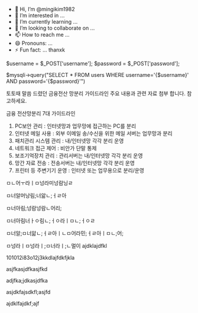 - 👋 Hi, I’m @mingikim1982
- 👀 I’m interested in ...
- 🌱 I’m currently learning ...
- 💞️ I’m looking to collaborate on ...
- 📫 How to reach me ...
- 😄 Pronouns: ...
- ⚡ Fun fact: ...
thanxk

$username = $_POST['username'];
$password = $_POST['password'];

$mysqli->query("SELECT * FROM users WHERE username='{$username}' AND password='{$password}'")

토토때 말씀 드렸던 금융전산 망분리 가이드라인 주요 내용과 관련 자료 첨부 합니다. 
참고하세요. 

금융 전산망분리 7대 가이드라인 
1. PC보안 관리 : 인터넷망과 업무망에 접근하는 PC를 분리
2. 인터넷 메일 사용 : 외부 이메일 송/수신을 위한 메일 서버는 업무망과 분리
3. 패치관리 시스템 관리 : 내/인터넷망 각각 분리 운영
4. 네트워크 접근 제어 : 비안가 단말 통제
5. 보조기억장치 관리 : 관리서버는 내/인터넷망 각각 분리 운영
6. 망간 자료 전송 : 전송서버는 내/인터넷망 각각 분리 운영
7. 프린터 등 주변기기 운영 : 인터넷 또는 업무용으로 분리/운영

ㅁㄴ어ㅜ라ㅣㅁ넝라미넝람닝ㄹ

ㅁ너알머낭림;너앎ㄴ;ㅓㄹ아

ㅁ너아림;넝람넝람ㄴ어리;


ㅁ너아림너ㅏㅇ림ㄴ;ㅓㅇ라ㅣㅁㄴ;ㅓㅇㄹ


ㅁ너알;ㅁ너앎ㄴ;ㅓㄹ아ㅣㄴㅁ어라민;ㅓㄹ아ㅣㅁㄴ;어;


ㅁ넝라ㅣㅁ넝라ㅣ;ㅁ너라ㅣ;ㄴ멀이
ajdklajdfkl

101012i83o12j3kkdlajfdkfjkla


asjfkasjdfkasjfkd


adjfka;jdkasjdfka


asjdkfajsdkfl;asjfd


ajdklfajdkf;ajf

<!---
mingikim1982/mingikim1982 is a ✨ special ✨ repository because its `README.md` (this file) appears on your GitHub profile.
You can click the Preview link to take a look at your changes.
--->
